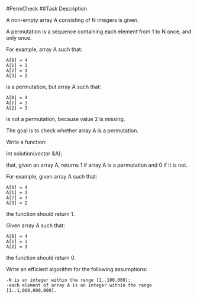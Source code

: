 #PermCheck
##Task Description

A non-empty array A consisting of N integers is given.


A permutation is a sequence containing each element from 1 to N once, and only once.


For example, array A such that:


    A[0] = 4
    A[1] = 1
    A[2] = 3
    A[3] = 2
    
    
is a permutation, but array A such that:


    A[0] = 4
    A[1] = 1
    A[2] = 3
    
is not a permutation, because value 2 is missing.


The goal is to check whether array A is a permutation.


Write a function:


int solution(vector<int> &A);


that, given an array A, returns 1 if array A is a permutation and 0 if it is not.


For example, given array A such that:


    A[0] = 4
    A[1] = 1
    A[2] = 3
    A[3] = 2
    
    
the function should return 1.

Given array A such that:


    A[0] = 4
    A[1] = 1
    A[2] = 3
    
    
the function should return 0.

Write an efficient algorithm for the following assumptions:

    -N is an integer within the range [1..100,000];
    -each element of array A is an integer within the range [1..1,000,000,000].
